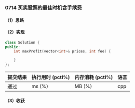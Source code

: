 ### 0714 买卖股票的最佳时机含手续费

#### （1）思路

#### （2）实现

```cpp
class Solution {
public:
    int maxProfit(vector<int>& prices, int fee) {

    }
};
```

| 提交结果 | 执行用时 (pctl%) | 内存消耗 (pctl%) | 语言 |
|:---------|:-----------------|:-----------------|:-----|
| 通过     |  ms (%)   |  MB (%)  | cpp  |

#### （3）收获
